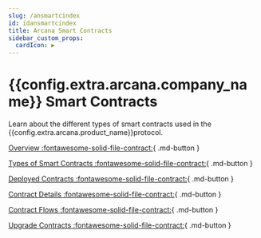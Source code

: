 ```yaml
---
slug: /ansmartcindex
id: idansmartcindex
title: Arcana Smart Contracts
sidebar_custom_props:
  cardIcon: ▶️
---
```


# {{config.extra.arcana.company_name}} Smart Contracts

Learn about the different types of smart contracts used in the {{config.extra.arcana.product_name}}protocol.

[Overview :fontawesome-solid-file-contract:](./an_smart_contracts.md){ .md-button }

[Types of Smart Contracts :fontawesome-solid-file-contract:](./an_smartc_types.md){ .md-button }

[Deployed Contracts :fontawesome-solid-file-contract:](./an_smartc_deployed.md){ .md-button }

[Contract Details :fontawesome-solid-file-contract:](./an_smartc_details.md){ .md-button }

[Contract Flows :fontawesome-solid-file-contract:](./an_smartc_flows.md){ .md-button }

[Upgrade Contracts :fontawesome-solid-file-contract:](./an_smartc_upgrades.md){ .md-button }
